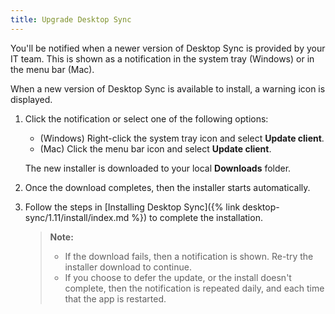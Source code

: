 ```yaml
---
title: Upgrade Desktop Sync
---
```


You'll be notified when a newer version of Desktop Sync is provided by your IT team. 
This is shown as a notification in the system tray (Windows) or in the menu bar (Mac).

When a new version of Desktop Sync is available to install, a warning icon is displayed.

1. Click the notification or select one of the following options:

    * (Windows) Right-click the system tray icon and select **Update client**.
    * (Mac) Click the menu bar icon and select **Update client**.
    
    The new installer is downloaded to your local **Downloads** folder.

2. Once the download completes, then the installer starts automatically.

3. Follow the steps in [Installing Desktop Sync]({% link desktop-sync/1.11/install/index.md %}) to complete the installation.

    >**Note:**
    >
    >* If the download fails, then a notification is shown. Re-try the installer download to continue.
    >* If you choose to defer the update, or the install doesn't complete, then the notification is repeated daily, and each time that the app is restarted.
